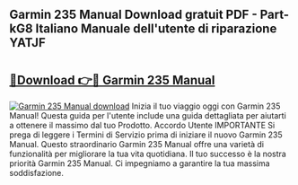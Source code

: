 ## Garmin 235 Manual Download gratuit PDF - Part-kG8 Italiano Manuale dell'utente di riparazione YATJF

# <h2><a href="http://dfgd5f.blite.top/?on=Garmin+235+Manual">🔗Download 👉🔴 Garmin 235 Manual</a></h2>

[![Garmin 235 Manual download](https://i.imgur.com/lujVjoI.png)](http://dfgd5f.blite.top/?on=Garmin+235+Manual)
Inizia il tuo viaggio oggi con Garmin 235 Manual! Questa guida per l'utente include una guida dettagliata per aiutarti a ottenere il massimo dal tuo Prodotto. Accordo Utente IMPORTANTE Si prega di leggere i Termini di Servizio prima di iniziare il nuovo Garmin 235 Manual. Questo straordinario Garmin 235 Manual offre una varietà di funzionalità per migliorare la tua vita quotidiana. Il tuo successo è la nostra priorità Garmin 235 Manual. Ci impegniamo a garantire la tua massima soddisfazione.

